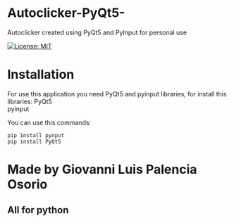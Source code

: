 # Autoclicker-PyQt5-
Autoclicker created using PyQt5 and PyInput for personal use

[![License: MIT](https://img.shields.io/apm/l/vim-mode?color=orange)](https://opensource.org/licenses/MIT)

# Installation
For use this application you need PyQt5 and pyinput libraries, for install this libraries:
PyQt5  
pyinput

You can use this commands:
```
pip install pynput
pip install PyQt5
```
# Made by Giovanni Luis Palencia Osorio


## All for python
